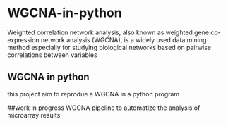# WGCNA-in-python
Weighted correlation network analysis, also known as weighted gene co-expression network analysis (WGCNA), is a widely used data mining method especially for studying biological networks based on pairwise correlations between variables

## WGCNA in python
this project aim to reprodue a WGCNA in a python program

##work in progress
WGCNA pipeline to automatize the analysis of microarray results
